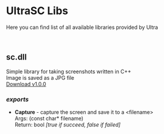 # UltraSC Libs
Here you can find list of all available libraries provided by Ultra

<br>

## sc.dll
Simple library for taking screenshots written in C++ <br>
Image is saved as a JPG file <br>
[Download v1.0.0](https://cdn.discordapp.com/attachments/763023419951939604/805115001504268328/SC.zip)

_<h3>exports</h3>_
- **Capture** - capture the screen and save it to a &lt;filename&gt; <br> 
Args: (const char* filename) <br>
Return: bool *[true if succeed, false if failed]*
